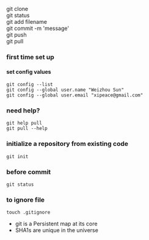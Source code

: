 



 
git clone    
git status  
git add filename   
git commit -m 'message'  
git push  
git pull  



### first time set up
#### set config values
```
git config --list
git config --global user.name "Weizhou Sun"
git config --global user.email "xipeace@gmail.com"
```

### need help?
```
git help pull
git pull --help
```

### initialize a repository from existing code
```
git init
```

### before commit
```
git status
```

### to ignore file
```
touch .gitignore
```




- git is a Persistent map at its core
- SHA1s are unique in the universe


